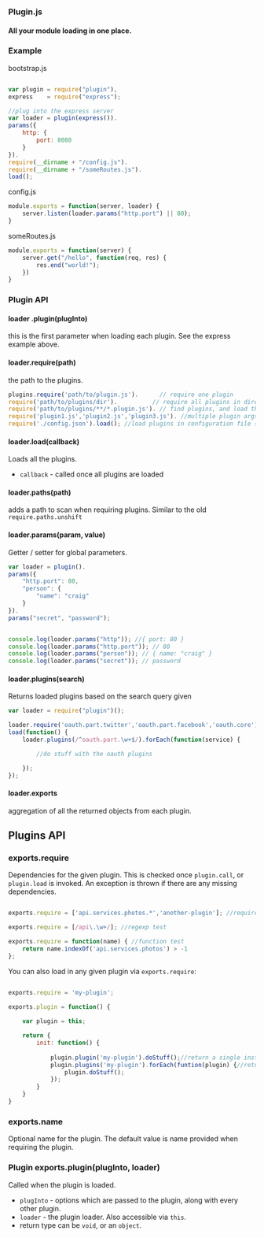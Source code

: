 ### Plugin.js

#### All your module loading in one place.

### Example

bootstrap.js

```javascript

var plugin = require("plugin"),
express    = require("express");

//plug into the express server
var loader = plugin(express()).
params({
	http: {
		port: 8080
	}
}).
require(__dirname + "/config.js").
require(__dirname + "/someRoutes.js").
load();

```

config.js

```javascript
module.exports = function(server, loader) {
	server.listen(loader.params("http.port") || 80);
}
```

someRoutes.js

```javascript
module.exports = function(server) {
	server.get("/hello", function(req, res) {
		res.end("world!");
	})
}
```

### Plugin API

#### loader .plugin(plugInto)

this is the first parameter when loading each plugin. See the express example above.

#### loader.require(path)

the path to the plugins.

```javascript
plugins.require('path/to/plugin.js').      // require one plugin
require('path/to/plugins/dir').          // require all plugins in directory
require('path/to/plugins/**/*.plugin.js'). // find plugins, and load them
require('plugin1.js','plugin2.js','plugin3.js'). //multiple plugin args
require('./config.json').load(); //load plugins in configuration file { plugins: ['my/plugin.js','...'] }
```


#### loader.load(callback)

Loads all the plugins.

- `callback` - called once all plugins are loaded

#### loader.paths(path)

adds a path to scan when requiring plugins. Similar to the old `require.paths.unshift`

#### loader.params(param, value)

Getter / setter for global parameters. 

```javascript
var loader = plugin().
params({
	"http.port": 80,
	"person": {
		"name": "craig"
	}
}).
params("secret", "password");


console.log(loader.params("http")); //{ port: 80 }
console.log(loader.params("http.port")); // 80
console.log(loader.params("person")); // { name: "craig" }
console.log(loader.params("secret")); // password
```

#### loader.plugins(search)

Returns loaded plugins based on the search query given

```javascript
var loader = require("plugin")();

loader.require('oauth.part.twitter','oauth.part.facebook','oauth.core').
load(function() {
    loader.plugins(/^oauth.part.\w+$/).forEach(function(service) {

        //do stuff with the oauth plugins

    });
});
```

#### loader.exports

aggregation of all the returned objects from each plugin.


## Plugins API


### exports.require

Dependencies for the given plugin. This is checked once `plugin.call`, or `plugin.load` is invoked. An exception is thrown if there are any missing dependencies.

```javascript

exports.require = ['api.services.photos.*','another-plugin']; //requires any photo services. E.g: api.services.photos.facebook, api.services.photos.flickr

exports.require = [/api\.\w+/]; //regexp test

exports.require = function(name) { //function test
	return name.indexOf('api.services.photos') > -1
};


```

You can also load in any given plugin via `exports.require`:

```javascript

exports.require = 'my-plugin';

exports.plugin = function() {
	
	var plugin = this;

	return {
		init: function() {
			
			plugin.plugin('my-plugin').doStuff();//return a single instance
			plugin.plugins('my-plugin').forEach(funtion(plugin) {//return multiple instances
				plugin.doStuff();
			});
		}
	}
}
```

### exports.name

Optional name for the plugin. The default value is name provided when requiring the plugin.

### Plugin exports.plugin(plugInto, loader)

Called when the plugin is loaded. 

- `plugInto` - options which are passed to the plugin, along with every other plugin.
- `loader` - the plugin loader. Also accessible via `this`.
- return type can be `void`, or an `object`.







